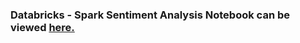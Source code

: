 ### Databricks - Spark Sentiment Analysis Notebook can be viewed [here.](https://nbviewer.org/github/rochitasundar/TwitterSentimentAnalysis-BigDataProject/blob/37903bca90d765f8dcb61d608bc632b57accbb07/databricks_spark_sentiment_analysis.ipynb) 
